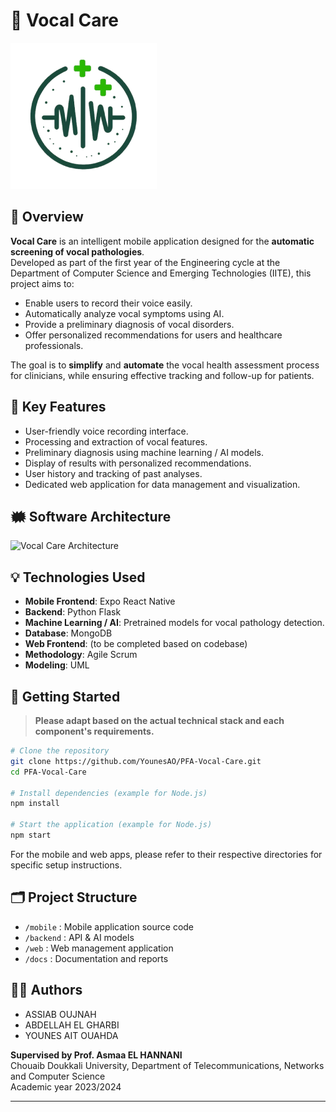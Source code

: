 # 📱 Vocal Care

![Application logo ](https://github.com/YounesAO/PFA-Vocal-Care/blob/main/vocal-care/assets/uploads/logo1.png)

## 🧠 Overview

**Vocal Care** is an intelligent mobile application designed for the **automatic screening of vocal pathologies**.  
Developed as part of the first year of the Engineering cycle at the Department of Computer Science and Emerging Technologies (IITE), this project aims to:

- Enable users to record their voice easily.
- Automatically analyze vocal symptoms using AI.
- Provide a preliminary diagnosis of vocal disorders.
- Offer personalized recommendations for users and healthcare professionals.

The goal is to **simplify** and **automate** the vocal health assessment process for clinicians, while ensuring effective tracking and follow-up for patients.

## 🔧 Key Features

- User-friendly voice recording interface.
- Processing and extraction of vocal features.
- Preliminary diagnosis using machine learning / AI models.
- Display of results with personalized recommendations.
- User history and tracking of past analyses.
- Dedicated web application for data management and visualization.
## 🗰 Software Architecture

![Vocal Care Architecture](https://github.com/user-attachments/assets/55b2d738-f400-4135-8d17-5d57af96468d)
## 💡 Technologies Used

- **Mobile Frontend**: Expo  React Native 
- **Backend**: Python Flask 
- **Machine Learning / AI**: Pretrained models for vocal pathology detection.
- **Database**:  MongoDB 
- **Web Frontend**: (to be completed based on codebase)
- **Methodology**: Agile Scrum
- **Modeling**: UML

## 🚀 Getting Started

> **Please adapt based on the actual technical stack and each component's requirements.**

```bash
# Clone the repository
git clone https://github.com/YounesAO/PFA-Vocal-Care.git
cd PFA-Vocal-Care

# Install dependencies (example for Node.js)
npm install

# Start the application (example for Node.js)
npm start
```

For the mobile and web apps, please refer to their respective directories for specific setup instructions.

## 🗂️ Project Structure

- `/mobile` : Mobile application source code
- `/backend` : API & AI models
- `/web` : Web management application
- `/docs` : Documentation and reports

## 👨‍💻 Authors

- ASSIAB OUJNAH
- ABDELLAH EL GHARBI
- YOUNES AIT OUAHDA

**Supervised by Prof. Asmaa EL HANNANI**  
Chouaib Doukkali University, Department of Telecommunications, Networks and Computer Science  
Academic year 2023/2024

---
